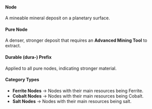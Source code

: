 #### Node
A mineable mineral deposit on a planetary surface.
#### Pure Node
A denser, stronger deposit that requires an **Advanced Mining Tool** to extract.
#### Durable (dura-) Prefix  
Applied to all pure nodes, indicating stronger material.
#### Category Types
- **Ferrite Nodes** → Nodes with their main resources being Ferrite.
- **Cobalt Nodes** → Nodes with their main resources being Cobalt.
- **Salt Nodes** → Nodes with their main resources being salt.